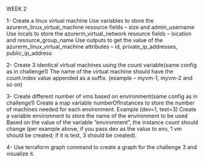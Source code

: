 WEEK 2

1- Create a linux virtual machine
    Use variables to store the azurerm_linux_virtual_machine resource fields – size and admin_username
    Use locals to store the azurerm_virtual_network resource fields – location and resource_group_name
    Use outputs to get the value of the azurerm_linux_virtual_machine attributes – id, private_ip_addresses, public_ip_address

2- Create 3 identical virtual machines using the count variable(same config as in challenge1)
    The name of the virtual machine should have the count.index value appended as a suffix. (example – myvm-1, myvm-2 and so on)

3- Create different number of vms based on environment(same config as in challenge1)
    Create a map variable numberOfInstances to store the number of machines needed for each environment. Example (dev=1, test=3)
    Create a variable environment to store the name of the environment to be used
    Based on the value of the variable “environment”, the instance count should change (per example above, if you pass dev as the value to env, 1 vm should be created; if it is test, 3 should be created).

4- Use terraform graph command to create a graph for the challenge 3 and visualize it.